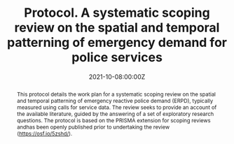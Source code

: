 ---
abstract: This protocol details the work plan for a systematic scoping review on the spatial and temporal patterning of emergency reactive police demand (ERPD), typically measured using calls for service data. The review seeks to provide an account of the available literature, guided by the answering of a set of exploratory research questions. The protocol is based on the PRISMA extension for scoping reviews andhas been openly published prior to undertaking the review (https://osf.io/5zshd/).
authors:
- Samuel Langton
- Stijn Ruiter
- Linda Schoonmade
date: "2021-10-08:00:00Z"
featured: false
image:
  caption: 'Image credit: [**Unsplash**](https://unsplash.com/photos/ffH_GkINfyY)'
  focal_point: ""
  preview_only: true
projects:
- internal-project
publication: "Open Science Framework"
publication_short: ""
publication_types:
- "0"
publishDate: "2021-10-08T00:00:00Z"
summary: Pre-registration protocol for a scoping review on the spatial and temporal patterning of emergency reactive police demand.
tags:
- policing
- literature review
- scoping review
- preregistration
title: Protocol. A systematic scoping review on the spatial and temporal patterning of emergency demand for police services
url_pdf: https://osf.io/qwrb3/
---